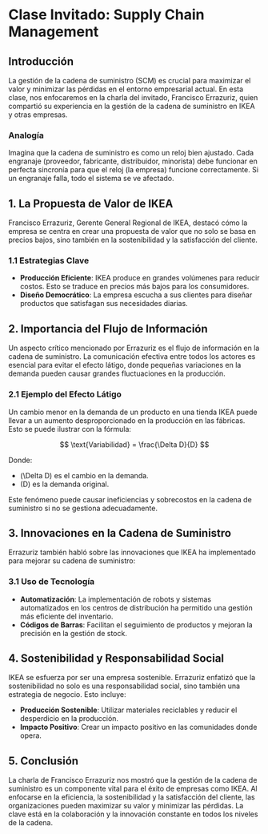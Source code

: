 # Clase Invitado: Supply Chain Management

## Introducción

La gestión de la cadena de suministro (SCM) es crucial para maximizar el valor y minimizar las pérdidas en el entorno empresarial actual. En esta clase, nos enfocaremos en la charla del invitado, Francisco Errazuriz, quien compartió su experiencia en la gestión de la cadena de suministro en IKEA y otras empresas.

### Analogía

Imagina que la cadena de suministro es como un reloj bien ajustado. Cada engranaje (proveedor, fabricante, distribuidor, minorista) debe funcionar en perfecta sincronía para que el reloj (la empresa) funcione correctamente. Si un engranaje falla, todo el sistema se ve afectado.

## 1. La Propuesta de Valor de IKEA

Francisco Errazuriz, Gerente General Regional de IKEA, destacó cómo la empresa se centra en crear una propuesta de valor que no solo se basa en precios bajos, sino también en la sostenibilidad y la satisfacción del cliente.

### 1.1 Estrategias Clave

- **Producción Eficiente**: IKEA produce en grandes volúmenes para reducir costos. Esto se traduce en precios más bajos para los consumidores.
- **Diseño Democrático**: La empresa escucha a sus clientes para diseñar productos que satisfagan sus necesidades diarias.

## 2. Importancia del Flujo de Información

Un aspecto crítico mencionado por Errazuriz es el flujo de información en la cadena de suministro. La comunicación efectiva entre todos los actores es esencial para evitar el efecto látigo, donde pequeñas variaciones en la demanda pueden causar grandes fluctuaciones en la producción.

### 2.1 Ejemplo del Efecto Látigo

Un cambio menor en la demanda de un producto en una tienda IKEA puede llevar a un aumento desproporcionado en la producción en las fábricas. Esto se puede ilustrar con la fórmula:

$$
\text{Variabilidad} = \frac{\Delta D}{D}
$$

Donde:

- \(\Delta D\) es el cambio en la demanda.
- \(D\) es la demanda original.

Este fenómeno puede causar ineficiencias y sobrecostos en la cadena de suministro si no se gestiona adecuadamente.

## 3. Innovaciones en la Cadena de Suministro

Errazuriz también habló sobre las innovaciones que IKEA ha implementado para mejorar su cadena de suministro:

### 3.1 Uso de Tecnología

- **Automatización**: La implementación de robots y sistemas automatizados en los centros de distribución ha permitido una gestión más eficiente del inventario.
- **Códigos de Barras**: Facilitan el seguimiento de productos y mejoran la precisión en la gestión de stock.

## 4. Sostenibilidad y Responsabilidad Social

IKEA se esfuerza por ser una empresa sostenible. Errazuriz enfatizó que la sostenibilidad no solo es una responsabilidad social, sino también una estrategia de negocio. Esto incluye:

- **Producción Sostenible**: Utilizar materiales reciclables y reducir el desperdicio en la producción.
- **Impacto Positivo**: Crear un impacto positivo en las comunidades donde opera.

## 5. Conclusión

La charla de Francisco Errazuriz nos mostró que la gestión de la cadena de suministro es un componente vital para el éxito de empresas como IKEA. Al enfocarse en la eficiencia, la sostenibilidad y la satisfacción del cliente, las organizaciones pueden maximizar su valor y minimizar las pérdidas. La clave está en la colaboración y la innovación constante en todos los niveles de la cadena.
